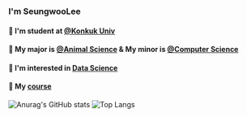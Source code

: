 ### I'm SeungwooLee 

#### 🏫 I'm student at [@Konkuk Univ](http://www.konkuk.ac.kr/do/Index.do) 

#### 🌱 My major is [@Animal Science](http://anis.konkuk.ac.kr/main.do) & My minor is [@Computer Science](http://cse.konkuk.ac.kr/main.do) 

#### 👀 I'm interested in [Data Science](https://cerulean-cord-e77.notion.site/BAC-Big-data-Analytics-Communiy-7929f490bf974c4683631a671b9a4f0e)

#### 📜 My [course](https://www.notion.so/WID-What-I-Did-5d05c0f84afd4ee9910bc957eb0de647?p=6b59a9ad1d9a403bbd6ed1f1bb657f7d&pm=c) 

![Anurag's GitHub stats](https://github-readme-stats.vercel.app/api?username=seungwoolee-222&show_icons=true&theme=vue-dark) 
![Top Langs](https://github-readme-stats.vercel.app/api/top-langs/?username=seungwoolee-222&exclude_repo=aib_review2,BDAA,Titanic---Machine-Learning-from-Disaster&layout=compact&theme=vue-dark)


